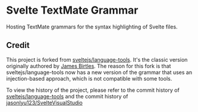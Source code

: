 # Svelte TextMate Grammar

Hosting TextMate grammars for the syntax highlighting of Svelte files.

## Credit

This project is forked from [sveltejs/language-tools](https://github.com/sveltejs/language-tools/tree/d0950e6b024e46b62e23324ea7ef92a16fe18924). It's the classic version originally authored by [James Birtles](https://github.com/jamesbirtles). The reason for this fork is that sveltejs/language-tools now has a new version of the grammar that uses an injection-based approach, which is not compatible with some tools.

To view the history of the project, please refer to the commit history of [sveltejs/language-tools](https://github.com/sveltejs/language-tools/commits/d0950e6b024e46b62e23324ea7ef92a16fe18924/packages/svelte-vscode/syntaxes/svelte.tmLanguage.json) and the commit history of [jasonlyu123/SvelteVisualStudio](https://github.com/jasonlyu123/SvelteVisualStudio/commits/20dd9567b4e6870d8a5eb6e670aa311ae548f4d7/SvelteVisualStudioShared/Grammars/svelte.tmLanguage.json)